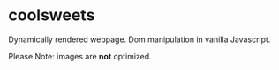 # coolsweets

Dynamically rendered webpage.
Dom manipulation in vanilla Javascript.

Please Note: images are **not** optimized.